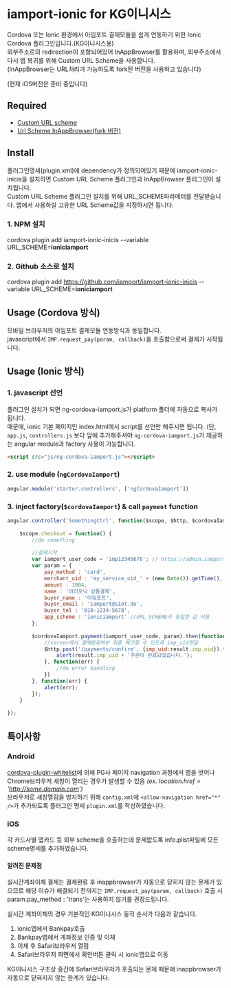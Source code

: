 # iamport-ionic for KG이니시스
Cordova 또는 Ionic 환경에서 아임포트 결제모듈을 쉽게 연동하기 위한 Ionic Cordova 플러그인입니다.(KG이니시스용)  
외부주소로의 redirection이 포함되어있어 InAppBrowser를 활용하며, 외부주소에서 다시 앱 복귀를 위해 Custom URL Scheme을 사용합니다.  
(InAppBrowser는 URL처리가 가능하도록 fork된 버전을 사용하고 있습니다)  

(현재 iOS버전은 준비 중입니다)  

## Required

- [Custom URL scheme](https://github.com/EddyVerbruggen/Custom-URL-scheme)
- [Url Scheme InAppBrowser(fork 버전)](https://github.com/iamport/cordova-plugin-inappbrowser)

## Install

플러그인명세(plugin.xml)에 dependency가 정의되어있기 때문에 iamport-ionic-inicis을 설치하면 Custom URL Scheme 플러그인과 InAppBrowser 플러그인이 설치됩니다.  
Custom URL Scheme 플러그인 설치를 위해 URL_SCHEME파라메터를 전달받습니다. 앱에서 사용하실 고유한 URL Scheme값을 지정하시면 됩니다.  

### 1. NPM 설치
cordova plugin add iamport-ionic-inicis --variable URL_SCHEME=**ioniciamport**

### 2. Github 소스로 설치
cordova plugin add https://github.com/iamport/iamport-ionic-inicis --variable URL_SCHEME=**ioniciamport**


## Usage (Cordova 방식)
모바일 브라우저의 아임포트 결제모듈 연동방식과 동일합니다.  
javascript에서 `IMP.request_pay(param, callback)`을 호출함으로써 결제가 시작됩니다.  

## Usage (Ionic 방식)
### 1. javascript 선언  
플러그인 설치가 되면 ng-cordova-iamport.js가 platform 폴더에 자동으로 복사가 됩니다.  
때문에, ionic 기본 페이지인 index.html에서 script를 선언만 해주시면 됩니다. 
(단, `app.js`, `controllers.js` 보다 앞에 추가해주셔야 `ng-cordova-iamport.js`가 제공하는 angular module과 factory 사용이 가능합니다.  

```html
<script src="js/ng-cordova-iamport.js"></script>
```

### 2. use module (`ngCordovaIamport`)  

```javascript
angular.module('starter.controllers', ['ngCordovaIamport'])
```
### 3. inject factory(`$cordovaIamport`) & call `payment` function

```javascript
angular.controller('SomethingCtrl', function($scope, $http, $cordovaIamport) {
	
	$scope.checkout = function() {
		//do something
		
		//결제시작
		var iamport_user_code = 'imp12345678'; // https://admin.iamport.kr에 가입 후 발급
		var param = {
			pay_method : 'card',
			merchant_uid : 'my_service_oid_' + (new Date()).getTime(),
			amount : 1004,
			name : '아이오닉 상품결제',
			buyer_name : '아임포트',
			buyer_email : 'iamport@siot.do',
			buyer_tel : '010-1234-5678',
			app_scheme : 'ioniciamport' //URL_SCHEME과 동일한 값 사용
	    };
	
	    $cordovaIamport.payment(iamport_user_code, param).then(function(result) {
	    	//server에서 결제완료여부 최종 체크할 수 있도록 imp_uid전달
	    	$http.post('/payments/confirm', {imp_uid:result.imp_uid}).then(function(rsp) {
	    		alert(result.imp_uid + '주문이 완료되었습니다.');
	    	}, function(err) {
	    		//do error handling
	    	})
	    }, function(err) {
	    	alert(err);
	    });
	}
	
});
```

## 특이사항  
### Android
[cordova-plugin-whitelist](https://github.com/apache/cordova-plugin-whitelist)에 의해 PG사 페이지 navigation 과정에서 앱을 벗어나 Chrome브라우저 새창이 열리는 경우가 발생할 수 있음 *(ex. location.href = 'http://some.domain.com')*  
브라우저로 새창열림을 방지하기 위해 `config.xml`에 `<allow-navigation href="*" />`가 추가되도록 플러그인 명세 `plugin.xml`를 작성하였습니다.  

### iOS
각 카드사별 앱카드 등 외부 scheme을 호출하는데 문제없도록 info.plist파일에 모든 scheme명세를 추가하였습니다.  

#### 알려진 문제점  
실시간계좌이체 결제는 결제완료 후 inappbrowser가 자동으로 닫히지 않는 문제가 있으므로 해당 이슈가 해결되기 전까지는 `IMP.request_pay(param, callback)` 호출 시 param.pay_method : 'trans'는 사용하지 않기를 권장드립니다.  

실시간 계좌이체의 경우 기본적인 KG이니시스 동작 순서가 다음과 같습니다. 

1. ionic앱에서 Bankpay호출
2. Bankpay앱에서 계좌정보 인증 및 이체
3. 이체 후 Safari브라우저 열림
4. Safari브라우저 화면에서 확인버튼 클릭 시 ionic앱으로 이동

KG이니시스 구조상 중간에 Safari브라우저가 호출되는 문제 때문에 inappbrowser가 자동으로 닫혀지지 않는 한계가 있습니다.  